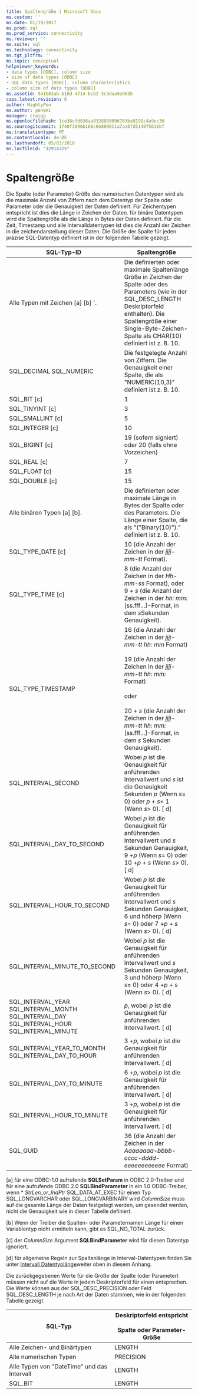 ```yaml
---
title: Spaltengröße | Microsoft Docs
ms.custom: ''
ms.date: 01/19/2017
ms.prod: sql
ms.prod_service: connectivity
ms.reviewer: ''
ms.suite: sql
ms.technology: connectivity
ms.tgt_pltfrm: ''
ms.topic: conceptual
helpviewer_keywords:
- data types [ODBC], column size
- size of data types [ODBC]
- SQL data types [ODBC], column characteristics
- column size of data types [ODBC]
ms.assetid: 541b83ab-b16d-4714-bcb2-3c3daa9a963b
caps.latest.revision: 6
author: MightyPen
ms.author: genemi
manager: craigg
ms.openlocfilehash: 1ce38cfd836aa9328838096763ba9191c4a9ec30
ms.sourcegitcommit: 1740f3090b168c0e809611a7aa6fd514075616bf
ms.translationtype: MT
ms.contentlocale: de-DE
ms.lasthandoff: 05/03/2018
ms.locfileid: "32914325"
---
```

# <a name="column-size"></a>Spaltengröße
Die Spalte (oder Parameter) Größe des numerischen Datentypen wird als die maximale Anzahl von Ziffern nach dem Datentyp der Spalte oder Parameter oder die Genauigkeit der Daten definiert. Für Zeichentypen entspricht ist dies die Länge in Zeichen der Daten. für binäre Datentypen wird die Spaltengröße als die Länge in Bytes der Daten definiert. Für die Zeit, Timestamp und alle Intervalldatentypen ist dies die Anzahl der Zeichen in die zeichendarstellung dieser Daten. Die Größe der Spalte für jeden präzise SQL-Datentyp definiert ist in der folgenden Tabelle gezeigt.  
  
|SQL-Typ-ID|Spaltengröße|  
|-------------------------|-----------------|  
|Alle Typen mit Zeichen [a] [b] '.|Die definierten oder maximale Spaltenlänge Größe in Zeichen der Spalte oder des Parameters (wie in der SQL_DESC_LENGTH Deskriptorfeld enthalten). Die Spaltengröße einer Single-Byte-Zeichen-Spalte als CHAR(10) definiert ist z. B. 10.|  
|SQL_DECIMAL SQL_NUMERIC|Die festgelegte Anzahl von Ziffern. Die Genauigkeit einer Spalte, die als "NUMERIC(10,3)" definiert ist z. B. 10.|  
|SQL_BIT [c]|1|  
|SQL_TINYINT [c]|3|  
|SQL_SMALLINT [c]|5|  
|SQL_INTEGER [c]|10|  
|SQL_BIGINT [c]|19 (sofern signiert) oder 20 (falls ohne Vorzeichen)|  
|SQL_REAL [c]|7|  
|SQL_FLOAT [c]|15|  
|SQL_DOUBLE [c]|15|  
|Alle binären Typen [a] [b].|Die definierten oder maximale Länge in Bytes der Spalte oder des Parameters. Die Länge einer Spalte, die als "("Binary(10)")." definiert ist z. B. 10.|  
|SQL_TYPE_DATE [c]|10 (die Anzahl der Zeichen in der *jjjj-mm-tt* Format).|  
|SQL_TYPE_TIME [c]|8 (die Anzahl der Zeichen in der *Hh-mm-ss* Format), oder 9 + *s* (die Anzahl der Zeichen in der *hh: mm:*[ss.fff...]-Format, in dem *s*Sekunden Genauigkeit).|  
|SQL_TYPE_TIMESTAMP|16 (die Anzahl der Zeichen in der *jjjj-mm-tt hh: mm* Format)<br /><br /> 19 (die Anzahl der Zeichen in der *jjjj-mm-tt* *hh: mm:* Format)<br /><br /> oder<br /><br /> 20 + *s* (die Anzahl der Zeichen in der *jjjj-mm-tt hh: mm:*[ss.fff...]-Format, in dem *s* Sekunden Genauigkeit).|  
|SQL_INTERVAL_SECOND|Wobei *p* ist die Genauigkeit für anführenden Intervallwert und *s* ist die Genauigkeit Sekunden *p* (Wenn *s*= 0) oder *p* + *s*+ 1 (Wenn *s*> 0). [ d]|  
|SQL_INTERVAL_DAY_TO_SECOND|Wobei *p* ist die Genauigkeit für anführenden Intervallwert und *s* Sekunden Genauigkeit, 9 +*p* (Wenn *s*= 0) oder 10 +*p* + *s* (Wenn *s*> 0). [ d]|  
|SQL_INTERVAL_HOUR_TO_SECOND|Wobei *p* ist die Genauigkeit für anführenden Intervallwert und *s* Sekunden Genauigkeit, 6 und höher*p* (Wenn *s*= 0) oder 7 +*p* + *s* (Wenn *s*> 0). [ d]|  
|SQL_INTERVAL_MINUTE_TO_SECOND|Wobei *p* ist die Genauigkeit für anführenden Intervallwert und *s* Sekunden Genauigkeit, 3 und höher*p* (Wenn *s*= 0) oder 4 +*p* + *s* (Wenn *s*> 0). [ d]|  
|SQL_INTERVAL_YEAR SQL_INTERVAL_MONTH SQL_INTERVAL_DAY SQL_INTERVAL_HOUR SQL_INTERVAL_MINUTE|*p*, wobei *p* ist die Genauigkeit für anführenden Intervallwert. [ d]|  
|SQL_INTERVAL_YEAR_TO_MONTH SQL_INTERVAL_DAY_TO_HOUR|3 +*p*, wobei *p* ist die Genauigkeit für anführenden Intervallwert. [ d]|  
|SQL_INTERVAL_DAY_TO_MINUTE|6 +*p*, wobei *p* ist die Genauigkeit für anführenden Intervallwert. [ d]|  
|SQL_INTERVAL_HOUR_TO_MINUTE|3 +*p*, wobei *p* ist die Genauigkeit für anführenden Intervallwert. [ d]|  
|SQL_GUID|36 (die Anzahl der Zeichen in der *Aaaaaaaa-bbbb-cccc-dddd-eeeeeeeeeeee* Format)|  
  
 [a] für eine ODBC-1.0 aufrufende **SQLSetParam** in ODBC 2.0-Treiber und für eine aufrufende ODBC 2.0 **SQLBindParameter** in ein 1.0 ODBC-Treiber, wenn \*  *StrLen_or_IndPtr* SQL_DATA_AT_EXEC für einen Typ SQL_LONGVARCHAR oder SQL_LONGVARBINARY wird *ColumnSize* muss auf die gesamte Länge der Daten festgelegt werden, um gesendet werden, nicht die Genauigkeit wie in dieser Tabelle definiert.  
  
 [b] Wenn der Treiber die Spalten- oder Parameternamen Länge für einen Variablentyp nicht ermitteln kann, gibt es SQL_NO_TOTAL zurück.  
  
 [c] der *ColumnSize* Argument **SQLBindParameter** wird für diesen Datentyp ignoriert.  
  
 [d] für allgemeine Regeln zur Spaltenlänge in Interval-Datentypen finden Sie unter [Intervall Datentyplänge](../../../odbc/reference/appendixes/interval-data-type-length.md)weiter oben in diesem Anhang.  
  
 Die zurückgegebenen Werte für die Größe der Spalte (oder Parameter) müssen nicht auf die Werte in jedem Deskriptorfeld für einen entsprechen. Die Werte können aus der SQL_DESC_PRECISION oder Feld SQL_DESC_LENGTH je nach Art der Daten stammen, wie in der folgenden Tabelle gezeigt.  
  
|SQL-Typ|Deskriptorfeld entspricht<br /><br /> Spalte oder Parameter-Größe|  
|--------------|--------------------------------------------------------------------|  
|Alle Zeichen- und Binärtypen|LENGTH|  
|Alle numerischen Typen|PRECISION|  
|Alle Typen von "DateTime" und das Intervall|LENGTH|  
|SQL_BIT|LENGTH|
